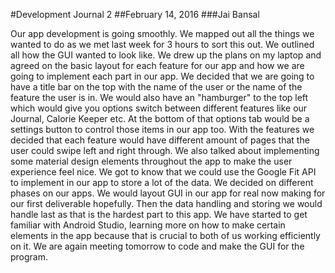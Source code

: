 #Development Journal 2
##February 14, 2016
###Jai Bansal 

Our app development is going smoothly. We mapped out all the things we wanted to do as we met last week for 3 hours to sort this out. We outlined all how the GUI wanted to look like. 
We drew up the plans on my laptop and agreed on the basic layout for each feature for our app and how we are going to implement each part in our app. We decided that we are going to have
a title bar on the top with the name of the user or the name of the feature the user is in. We would also have an "hamburger" to the top left which would give you options switch between
different features like our Journal, Calorie Keeper etc. At the bottom of that options tab would be a settings button to control those items in our app too. With the features we decided that
each feature would have different amount of pages that the user could swipe left and right through. We also talked about implementing some material design elements throughout the app to 
make the user experience feel nice. We got to know that we could use the Google Fit API to implement in our app to store a lot of the data. We decided on different phases on our apps. We would layout GUI in our app for real now making for our first deliverable hopefully. Then the data handling and storing we would handle last as that is the hardest part to this app. We have started to get familiar with Android Studio, learning more on how to make certain elements in the app because that is crucial to both of us working efficiently on it. We are again meeting tomorrow to code and make the GUI for the program.
